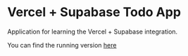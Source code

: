 # Vercel + Supabase Todo App

Application for learning the Vercel + Supabase integration.

You can find the running version [here](https://supabase-vercel-todo-app.vercel.app/)